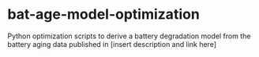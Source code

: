 # bat-age-model-optimization
Python optimization scripts to derive a battery degradation model from the battery aging data published in [insert description and link here]
